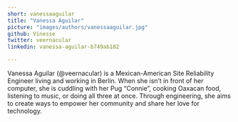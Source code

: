 ```yaml
---
short: vanessaaguilar
title: "Vanessa Aguilar"
picture: "images/authors/vanessaaguilar.jpg"
github: Vinesse
twitter: veernacular
linkedin: vanessa-aguilar-b749ab182

---
```


Vanessa Aguilar (@veernacular) is a Mexican-American Site Reliability Engineer living and working in Berlin. When she isn’t in front of her computer, she is cuddling with her Pug “Connie”, cooking Oaxacan food, listening to music, or doing all three at once. Through engineering, she aims to create ways to empower her community and share her love for technology.